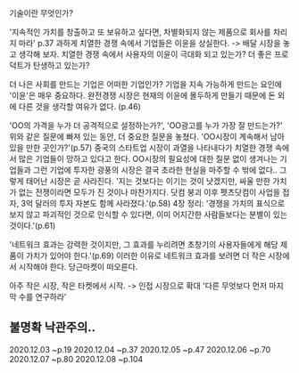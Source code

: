 기술이란 무엇인가?


'지속적인 가치를 창출하고 또 보유하고 싶다면, 차별화되지 않는 제품으로 회사를 차리지 마라' p.37
과하게 치열한 경쟁 속에서 기업들은 이윤을 상실한다. -> 배달 시장을 놓고 생각해 보자. 치열한 경쟁 속에서 사용자의 이윤이 극대화 되고 있는가? 더 좋은 프로덕트가 탄생하고 있는가? 


더 나은 사회를 만드는 기업은 어떠한 기업인가? 
기업을 지속 가능하게 만드는 요인에 '이윤'은 매우 중요하다. 
완전경쟁 시장은 현재의 이윤에 몰두하게 만들기 때문에 돈 외에 다른 것을 생각할 여유가 없다. (p.46)

'OO의 가격을 누가 더 공격적으로 설정하는가?', 'OO광고를 누가 가장 잘 만드는가?' 
위와 같은 질문에 빠져 있는 동안, 더 중요한 질문을 놓쳤다.
'OO시장이 계속해서 남아 있을 만한 곳인가?'(p.57)
중국의 스타트업 시장이 과열을 나타내다가 치열한 경쟁 속에서 많은 기업들이 망하고 있다고 한다. OO시장의 필요성에 대한 질문 없이 생겨나는 기업들과 그런 기업에 투자한 광풍의 시장은 결국 초라한 현실을 마주할 수 밖에 없다.. 
그렇게 태어난 시장은 곧 사라진다. 
'지는 것보다는 이기는 것이 낫겠지만, 싸울 만한 가치가 없는 전쟁이라면 모두가 진 것이나 마찬가지다. 닷컴 붕괴 이후 펫츠닷컴이 사업을 접자, 3억 달러의 투자 자본도 함께 사라졌다.'(p.58)
4장 정리: '경쟁을 가치의 표식으로 보지 않고 파괴적인 것으로 인식할 수 있다면, 이미 어지간한 사람들보다는 분별이 있는 것이다.'(p.61)

'네트워크 효과는 강력한 것이지만, 그 효과를 누리려면 초창기의 사용자들에게 해당 제품이 가치가 있어야 한다.'(p.69)
이러한 이유로 네트워크 효과를 보려면 더 작은 시장에서 시작해야 한다. 
당근마켓이 떠오른다. 

아주 작은 시장, 작은 타켓에서 시작. -> 인접 시장으로 확대 
'다른 무엇보다 먼저 마지막 수를 연구하라'

불명확 낙관주의..
---
2020.12.03 ~p.19
2020.12.04 ~p.37
2020.12.05 ~p.47
2020.12.06 ~p.70
2020.12.07 ~p.80
2020.12.08 ~p.104